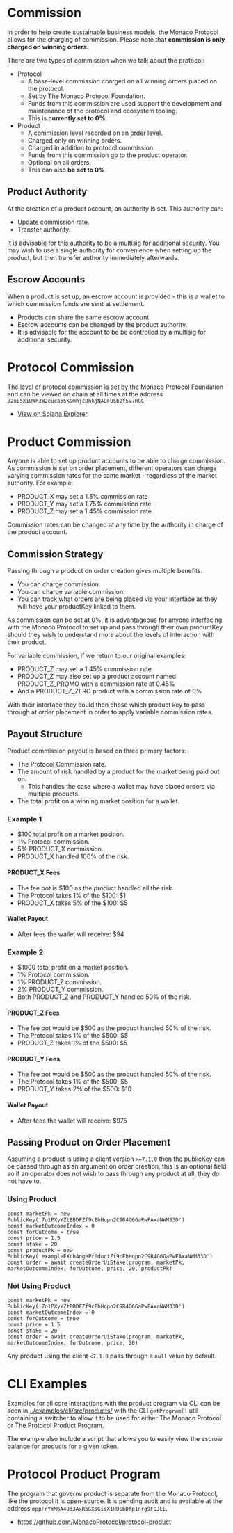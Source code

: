 # Commission

In order to help create sustainable business models, the Monaco Protocol allows for the charging of commission. Please note that **commission is only charged on winning orders.** 

There are two types of commission when we talk about the protocol:

- Protocol
  - A base-level commission charged on all winning orders placed on the protocol.
  - Set by The Monaco Protocol Foundation.
  - Funds from this commission are used support the development and maintenance of the protocol and ecosystem tooling.
  - This is **currently set to 0%**.
- Product
  - A commission level recorded on an order level.
  - Charged only on winning orders.
  - Charged in addition to protocol commission.
  - Funds from this commission go to the product operator.
  - Optional on all orders.
  - This can also **be set to 0%**.

## Product Authority

At the creation of a product account, an authority is set. This authority can:

- Update commission rate.
- Transfer authority.

It is advisable for this authority to be a multisig for additional security. You may wish to use a single authority for convenience when setting up the product, but then transfer authority immediately afterwards.

## Escrow Accounts

When a product is set up, an escrow account is provided - this is a wallet to which commission funds are sent at settlement.

- Products can share the same escrow account.
- Escrow accounts can be changed by the product authority.
- It is advisable for the account to be be controlled by a multisig for additional security.

# Protocol Commission

The level of protocol commission is set by the Monaco Protocol Foundation and can be viewed on chain at all times at the address `B2uE5XiUWh3W2euca55K9mhjcDnkjNADFUSb2f5v7RGC`

- [View on Solana Explorer](https://explorer.solana.com/address/B2uE5XiUWh3W2euca55K9mhjcDnkjNADFUSb2f5v7RGC/anchor-account)

# Product Commission

Anyone is able to set up product accounts to be able to charge commission. As commission is set on order placement, different operators can charge varying commission rates for the same market - regardless of the market authority. For example:

- PRODUCT_X may set a 1.5% commission rate
- PRODUCT_Y may set a 1.75% commission rate
- PRODUCT_Z may set a 1.45% commission rate

Commission rates can be changed at any time by the authority in charge of the product account.

## Commission Strategy

Passing through a product on order creation gives multiple benefits.

 - You can charge commission.
 - You can charge variable commission.
 - You can track what orders are being placed via your interface as they will have your productKey linked to them.

As commission can be set at 0%, it is advantageous for anyone interfacing with the Monaco Protocol to set up and pass through their own productKey should they wish to understand more about the levels of interaction with their product.

For variable commission, if we return to our original examples:

- PRODUCT_Z may set a 1.45% commission rate
- PRODUCT_Z may also set up a product account named PRODUCT_Z_PROMO with a commission rate at 0.45%
- And a PRODUCT_Z_ZERO product with a commission rate of 0%

With their interface they could then chose which product key to pass through at order placement in order to apply variable commission rates.

## Payout Structure

Product commission payout is based on three primary factors:

- The Protocol Commission rate.
- The amount of risk handled by a product for the market being paid out on.
  - This handles the case where a wallet may have placed orders via multiple products.
- The total profit on a winning market position for a wallet.

### Example 1

- $100 total profit on a market position.
- 1% Protocol commission.
- 5% PRODUCT_X commission.
- PRODUCT_X handled 100% of the risk.

#### PRODUCT_X Fees

- The fee pot is $100 as the product handled all the risk.
- The Protocol takes 1% of the $100: $1
-  PRODUCT_X takes 5% of the $100: $5

#### Wallet Payout

- After fees the wallet will receive: $94

### Example 2

- $1000 total profit on a market position.
- 1% Protocol commission.
- 1% PRODUCT_Z commission.
- 2% PRODUCT_Y commission.
- Both PRODUCT_Z and PRODUCT_Y handled 50% of the risk.

#### PRODUCT_Z Fees

- The fee pot would be $500 as the product handled 50% of the risk.
- The Protocol takes 1% of the $500: $5
- PRODUCT_Z takes 1% of the $500: $5


#### PRODUCT_Y Fees

- The fee pot would be $500 as the product handled 50% of the risk.
- The Protocol takes 1% of the $500: $5
- PRODUCT_Y takes 2% of the $500: $10

#### Wallet Payout

- After fees the wallet will receive: $975

## Passing Product on Order Placement

Assuming a product is using a client version `>=7.1.0` then the publicKey can be passed through as an argument on order creation, this is an optional field so if an operator does not wish to pass through any product at all, they do not have to.

### Using Product

```
const marketPk = new PublicKey('7o1PXyYZtBBDFZf9cEhHopn2C9R4G6GaPwFAxaNWM33D')
const marketOutcomeIndex = 0
const forOutcome = true
const price = 1.5
const stake = 20
const productPk = new PublicKey('exampleEXchAngePr0ductZf9cEhHopn2C9R4G6GaPwFAxaNWM33D')
const order = await createOrderUiStake(program, marketPk, marketOutcomeIndex, forOutcome, price, 20, productPk)
```

### Not Using Product

```
const marketPk = new PublicKey('7o1PXyYZtBBDFZf9cEhHopn2C9R4G6GaPwFAxaNWM33D')
const marketOutcomeIndex = 0
const forOutcome = true
const price = 1.5
const stake = 20
const order = await createOrderUiStake(program, marketPk, marketOutcomeIndex, forOutcome, price, 20)
```

Any product using the client `<7.1.0` pass through a `null` value by default.

# CLI Examples

Examples for all core interactions with the product program via CLI can be seen in [../examples/cli/src/products/](../examples/cli/src/products/) with the CLI `getProgram()` util containing a switcher to allow it to be used for either The Monaco Protocol or The Protocol Product Program.

The example also include a script that allows you to easily view the escrow balance for products for a given token.

# Protocol Product Program

The program that governs product is separate from the Monaco Protocol, like the protocol it is open-source. It is pending audit and is available at the address `mppFrYmM6A4Ud3AxRbGXsGisX1HUsbDfp1nrg9FQJEE`.

- https://github.com/MonacoProtocol/protocol-product
